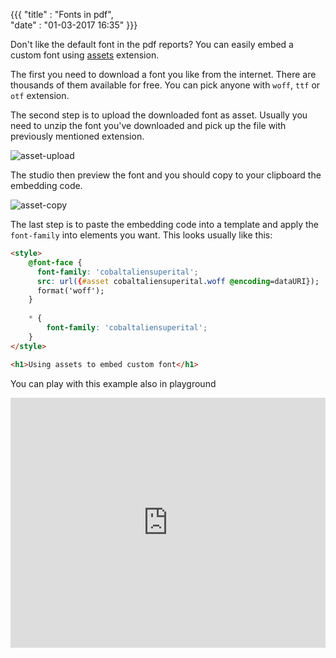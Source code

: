 ﻿{{{
    "title"    : "Fonts in pdf",	   
    "date"     : "01-03-2017 16:35"	
}}}

Don't like the default font in the pdf reports? You can easily embed a custom font using [assets](https://jsreport.net/learn/assets) extension.

The first you need to download a font you like from the internet. There are thousands of them available for free. You can pick anyone with  `woff`, `ttf` or `otf`  extension.

The second step is to upload the downloaded font as asset. Usually you need to unzip the font you've downloaded and pick up the file with previously mentioned extension.

![asset-upload](https://jsreport.net/blog/upload-asset.png)

The studio then preview the font and you should copy to your clipboard the embedding code.

![asset-copy](https://jsreport.net/blog/asset-copy.png)

The last step is to paste the embedding code into a template and apply the `font-family` into elements you want. This looks usually like this:

```html
<style>
    @font-face {
      font-family: 'cobaltaliensuperital';
      src: url({#asset cobaltaliensuperital.woff @encoding=dataURI});
      format('woff');
    }
    
    * {
        font-family: 'cobaltaliensuperital';
    }
</style>

<h1>Using assets to embed custom font</h1>
```

You can play with this example also in playground

<iframe src='https://playground.jsreport.net/studio/workspace/HyGQQ-KHl/8?embed=1' width="100%" height="400" frameborder="0"></iframe>